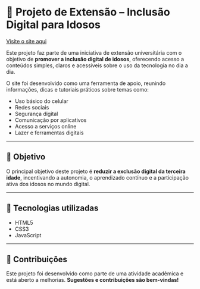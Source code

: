 # 📱 Projeto de Extensão – Inclusão Digital para Idosos

[Visite o site aqui](https://matt-henri.github.io/Trabalho-da-Faculdade-Uninter/)

Este projeto faz parte de uma iniciativa de extensão universitária com o objetivo de **promover a inclusão digital de idosos**, oferecendo acesso a conteúdos simples, claros e acessíveis sobre o uso da tecnologia no dia a dia.

O site foi desenvolvido como uma ferramenta de apoio, reunindo informações, dicas e tutoriais práticos sobre temas como:

- Uso básico do celular
- Redes sociais
- Segurança digital
- Comunicação por aplicativos
- Acesso a serviços online
- Lazer e ferramentas digitais

---

## 🎯 Objetivo

O principal objetivo deste projeto é **reduzir a exclusão digital da terceira idade**, incentivando a autonomia, o aprendizado contínuo e a participação ativa dos idosos no mundo digital.

---

## 🚀 Tecnologias utilizadas

- HTML5  
- CSS3  
- JavaScript  

---

## 🤝 Contribuições

Este projeto foi desenvolvido como parte de uma atividade acadêmica e está aberto a melhorias. **Sugestões e contribuições são bem-vindas!**
